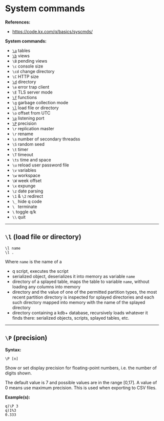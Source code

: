 # System commands


**References:**
- https://code.kx.com/q/basics/syscmds/

**System commands:**
- [`\a`](#backslasha) tables
- [`\b`](#backslashb) views
- `\B` pending views
- `\c` console size
- `\cd` change directory
- `\C` HTTP size
- [`\d`](#backslashd) directory
- `\e` error trap client
- `\E` TLS server mode
- [`\f`](#backslashf) functions
- `\g` garbage collection mode
- [`\l`](#backslashl) load file or directory 
- `\o` offset from UTC
- [`\p`](#backslashp) listening port
- [`\P`](#backslashP) precision
- `\r` replication master
- `\r` rename
- `\s` number of secondary threadss
- `\S` random seed
- `\t` timer
- `\T` timeout
- `\ts` time and space
- `\u` reload user password file
- `\v` variables
- `\w` workspace
- `\W` week offset
- `\x` expunge
- `\z` date parsing
- `\1` & `\2`  redirect
- `\_` hide q code
- `\ ` terminate
- `\`  toggle q/k
- `\\` quit

-----------------------------------------------------------------------------------

## `\l` (load file or directory) <a name="backslashl"></a>


~~~~
\l name
\l .
~~~~

Where `name` is the name of a
- q script, executes the script
- serialized object, deserializes it into memory as variable `name`
- directory of a splayed table, maps the table to variable `name`,
	without loading any columns into memory
- directory and the value of one of the permitted partition types,
	the most recent partition directory is inspected for splayed directories and each such directory mapped into memory with the name of the splayed directory
- directory containing a kdb+ database,
	recursively loads whatever it finds there: serialized objects, scripts, splayed tables, etc.


-----------------------------------------------------------------------------------

## `\P` (precision)<a name="backslashP"></a>



**Syntax:**
~~~~
\P [n]
~~~~



Show or set display precision for floating-point numbers, i.e. the number of digits shown.

The default value is 7 and possible values are in the range [0,17]. A value of 0 means use maximum
precision. This is used when exporting to CSV files.


**Example(s):**

~~~~
q)\P 3
q)1%3
0.333
~~~~
